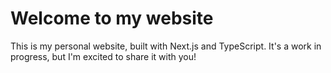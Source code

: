 # Welcome to my website

This is my personal website, built with Next.js and TypeScript. It's a work in progress, but I'm excited to share it with you!
